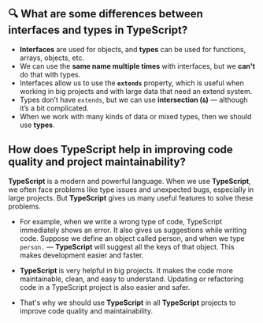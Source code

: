 ## 🔍 What are some differences between interfaces and types in TypeScript?

- **Interfaces** are used for objects, and **types** can be used for functions, arrays, objects, etc.
- We can use the **same name multiple times** with interfaces, but we **can't** do that with types.
- Interfaces allow us to use the **`extends`** property, which is useful when working in big projects and with large data that need an extend system.
- Types don’t have `extends`, but we can use **intersection (`&`)** — although it’s a bit complicated.
- When we work with many kinds of data or mixed types, then we should use **types**.

## How does TypeScript help in improving code quality and project maintainability?

**TypeScript** is a modern and powerful language. When we use **TypeScript**, we often face problems like type issues and unexpected bugs, especially in large projects. But **TypeScript** gives us many useful features to solve these problems.

- For example, when we write a wrong type of code, TypeScript immediately shows an error. It also gives us suggestions while writing code. Suppose we define an object called person, and when we type `person.` — **TypeScript** will suggest all the keys of that object. This makes development easier and faster.

- **TypeScript** is very helpful in big projects. It makes the code more maintainable, clean, and easy to understand. Updating or refactoring code in a TypeScript project is also easier and safer.

- That's why we should use **TypeScript** in all **TypeScript** projects to improve code quality and maintainability.
